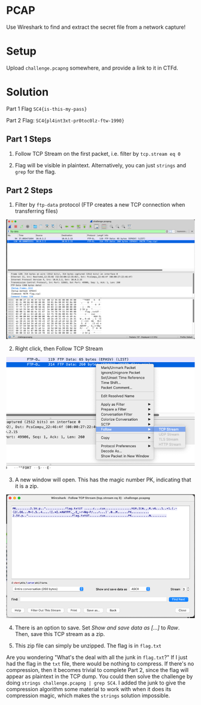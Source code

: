 # PCAP

Use Wireshark to find and extract the secret file from a network capture!

# Setup

Upload `challenge.pcapng` somewhere, and provide a link to it in CTFd.

# Solution

Part 1 Flag `SC4{is-this-my-pass}`

Part 2 Flag: `SC4{pl4int3xt-pr0toc0lz-ftw-1990}`

## Part 1 Steps

1. Follow TCP Stream on the first packet, i.e. filter by `tcp.stream eq 0`

2. Flag will be visible in plaintext. Alternatively, you can just `strings` and `grep` for the flag.

## Part 2 Steps

1. Filter by `ftp-data` protocol (FTP creates a new TCP connection when transferring files)

![](screenshot1.png)

2. Right click, then Follow TCP Stream

![](screenshot2.png)

3. A new window will open. This has the magic number PK, indicating that it is a zip.

![](screenshot3.png)

4. There is an option to save. Set _Show and save data as [...]_ to _Raw_. Then, save this TCP stream as a zip. 

5. This zip file can simply be unzipped. The flag is in `flag.txt`

Are you wondering "What's the deal with all the junk in `flag.txt`?" If I just had the flag in the `txt` file, there would be nothing to compress. If there's no compression, then it becomes trivial to complete Part 2, since the flag will appear as plaintext in the TCP dump. You could then solve the challenge by doing `strings challenge.pcapng | grep SC4`. I added the junk to give the compression algorithm some material to work with when it does its compression magic, which makes the `strings` solution impossible.

